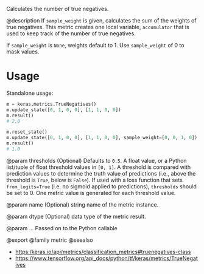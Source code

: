 Calculates the number of true negatives.

@description
If `sample_weight` is given, calculates the sum of the weights of
true negatives. This metric creates one local variable, `accumulator`
that is used to keep track of the number of true negatives.

If `sample_weight` is `None`, weights default to 1.
Use `sample_weight` of 0 to mask values.

# Usage
Standalone usage:

```python
m = keras.metrics.TrueNegatives()
m.update_state([0, 1, 0, 0], [1, 1, 0, 0])
m.result()
# 2.0
```

```python
m.reset_state()
m.update_state([0, 1, 0, 0], [1, 1, 0, 0], sample_weight=[0, 0, 1, 0])
m.result()
# 1.0
```

@param thresholds
(Optional) Defaults to `0.5`. A float value, or a Python
list/tuple of float threshold values in `[0, 1]`. A threshold is
compared with prediction values to determine the truth value of
predictions (i.e., above the threshold is `True`, below is `False`).
If used with a loss function that sets `from_logits=True` (i.e. no
sigmoid applied to predictions), `thresholds` should be set to 0.
One metric value is generated for each threshold value.

@param name
(Optional) string name of the metric instance.

@param dtype
(Optional) data type of the metric result.

@param ...
Passed on to the Python callable

@export
@family metric
@seealso
+ <https:/keras.io/api/metrics/classification_metrics#truenegatives-class>
+ <https://www.tensorflow.org/api_docs/python/tf/keras/metrics/TrueNegatives>
